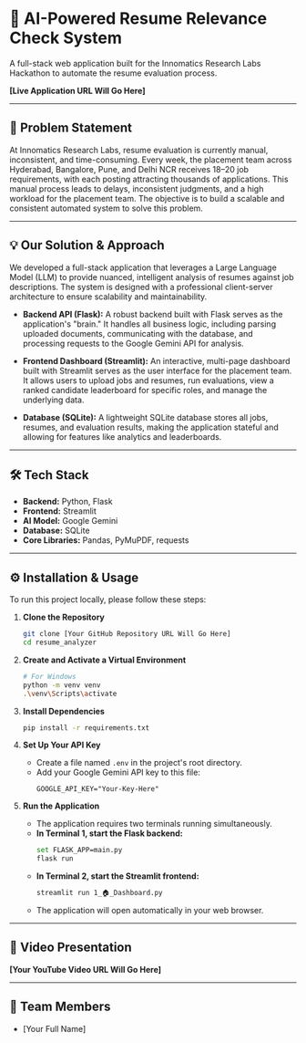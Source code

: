 # 🤖 AI-Powered Resume Relevance Check System

A full-stack web application built for the Innomatics Research Labs Hackathon to automate the resume evaluation process.

**[Live Application URL Will Go Here]**

---

## 📝 Problem Statement

At Innomatics Research Labs, resume evaluation is currently manual, inconsistent, and time-consuming. Every week, the placement team across Hyderabad, Bangalore, Pune, and Delhi NCR receives 18–20 job requirements, with each posting attracting thousands of applications. This manual process leads to delays, inconsistent judgments, and a high workload for the placement team. The objective is to build a scalable and consistent automated system to solve this problem.

---

## 💡 Our Solution & Approach

We developed a full-stack application that leverages a Large Language Model (LLM) to provide nuanced, intelligent analysis of resumes against job descriptions. The system is designed with a professional client-server architecture to ensure scalability and maintainability.

* **Backend API (Flask):** A robust backend built with Flask serves as the application's "brain." It handles all business logic, including parsing uploaded documents, communicating with the database, and processing requests to the Google Gemini API for analysis.

* **Frontend Dashboard (Streamlit):** An interactive, multi-page dashboard built with Streamlit serves as the user interface for the placement team. It allows users to upload jobs and resumes, run evaluations, view a ranked candidate leaderboard for specific roles, and manage the underlying data.

* **Database (SQLite):** A lightweight SQLite database stores all jobs, resumes, and evaluation results, making the application stateful and allowing for features like analytics and leaderboards.

---

## 🛠️ Tech Stack

* **Backend:** Python, Flask
* **Frontend:** Streamlit
* **AI Model:** Google Gemini
* **Database:** SQLite
* **Core Libraries:** Pandas, PyMuPDF, requests

---

## ⚙️ Installation & Usage

To run this project locally, please follow these steps:

1.  **Clone the Repository**
    ```bash
    git clone [Your GitHub Repository URL Will Go Here]
    cd resume_analyzer
    ```

2.  **Create and Activate a Virtual Environment**
    ```bash
    # For Windows
    python -m venv venv
    .\venv\Scripts\activate
    ```

3.  **Install Dependencies**
    ```bash
    pip install -r requirements.txt
    ```

4.  **Set Up Your API Key**
    - Create a file named `.env` in the project's root directory.
    - Add your Google Gemini API key to this file:
      ```
      GOOGLE_API_KEY="Your-Key-Here"
      ```

5.  **Run the Application**
    - The application requires two terminals running simultaneously.
    - **In Terminal 1, start the Flask backend:**
      ```bash
      set FLASK_APP=main.py
      flask run
      ```
    - **In Terminal 2, start the Streamlit frontend:**
      ```bash
      streamlit run 1_🏠_Dashboard.py
      ```
    - The application will open automatically in your web browser.

---

## 🎥 Video Presentation

**[Your YouTube Video URL Will Go Here]**

---

## 👥 Team Members
* [Your Full Name]